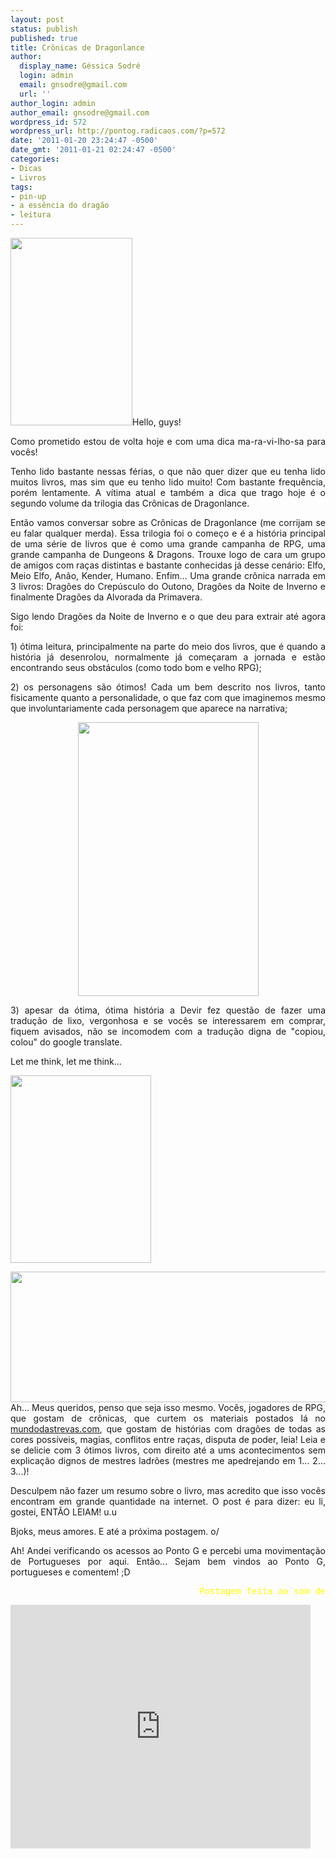 ```yaml
---
layout: post
status: publish
published: true
title: Crônicas de Dragonlance
author:
  display_name: Géssica Sodré
  login: admin
  email: gnsodre@gmail.com
  url: ''
author_login: admin
author_email: gnsodre@gmail.com
wordpress_id: 572
wordpress_url: http://pontog.radicaos.com/?p=572
date: '2011-01-20 23:24:47 -0500'
date_gmt: '2011-01-21 02:24:47 -0500'
categories:
- Dicas
- Livros
tags:
- pin-up
- a essência do dragão
- leitura
---
```

<p style="text-align: justify;"><a href="http://pontog.radicaos.com/wp-content/uploads/2011/01/PinUp_30.png"><img class="alignleft size-medium wp-image-577" title="PinUp_30" src="http://pontog.radicaos.com/wp-content/uploads/2011/01/PinUp_30-195x300.png" alt="" width="195" height="300" /></a>Hello, guys!</p>
<p style="text-align: justify;">Como prometido estou de volta hoje e com uma dica ma-ra-vi-lho-sa para vocês!</p>
<p style="text-align: justify;">Tenho lido bastante nessas férias, o que não quer dizer que eu tenha lido muitos livros, mas sim que eu tenho lido muito! Com bastante frequência, porém lentamente. A vítima atual e também a dica que trago hoje é o segundo volume da trilogia das Crônicas de Dragonlance.</p>
<p style="text-align: justify;">Então vamos conversar sobre as Crônicas de Dragonlance (me corrijam se eu falar qualquer merda). Essa trilogia foi o começo e é a história principal de uma série de livros que é como uma grande campanha de RPG, uma grande campanha de Dungeons &amp; Dragons. Trouxe logo de cara um grupo de amigos com raças distintas e bastante conhecidas já desse cenário: Elfo, Meio Elfo, Anão, Kender, Humano. Enfim... Uma grande crônica narrada em 3 livros: Dragões do Crepúsculo do Outono, Dragões da Noite de Inverno e finalmente Dragões da Alvorada da Primavera.</p>
<p style="text-align: justify;">Sigo lendo Dragões da Noite de Inverno e o que deu para extrair até agora foi:</p>
<p style="text-align: justify;">1) ótima leitura, principalmente na parte do meio dos livros, que é quando a história já desenrolou, normalmente já começaram a jornada e estão encontrando seus obstáculos (como todo bom e velho RPG);</p>
<p style="text-align: justify;">2) os personagens são ótimos! Cada um bem descrito nos livros, tanto fisicamente quanto a personalidade, o que faz com que imaginemos mesmo que involuntariamente cada personagem que aparece na narrativa;</p>
<p style="text-align: center;"><a href="http://fc06.deviantart.net/fs14/f/2007/110/0/f/Dragonlance_7_by_JPRart.jpg"><img class="aligncenter" title="Dragonlance" src="http://fc06.deviantart.net/fs14/f/2007/110/0/f/Dragonlance_7_by_JPRart.jpg" alt="" width="289" height="438" /></a></p>
<p style="text-align: justify;">3) apesar da ótima, ótima história a Devir fez questão de fazer uma tradução de lixo, vergonhosa e se vocês se interessarem em comprar, fiquem avisados, não se incomodem com a tradução digna de "copiou, colou" do google translate.</p>
<p style="text-align: justify;">
<p style="text-align: justify;">Let me think, let me think...</p>
<p><a href="http://pontog.radicaos.com/wp-content/uploads/2011/01/DSC05501.jpg"><img class="aligncenter size-medium wp-image-578" title="DSC05501" src="http://pontog.radicaos.com/wp-content/uploads/2011/01/DSC05501-e1295575632786-225x300.jpg" alt="" width="225" height="300" /></a></p>
<p style="text-align: justify;"><a href="http://4.bp.blogspot.com/_vDJMo8-79_Y/TH3Z6oXjshI/AAAAAAAADmU/oiWh6ezf5e4/s1600/Dragonlance_Logo.jpg"><img class="aligncenter" title="Logo Dragonlance" src="http://4.bp.blogspot.com/_vDJMo8-79_Y/TH3Z6oXjshI/AAAAAAAADmU/oiWh6ezf5e4/s1600/Dragonlance_Logo.jpg" alt="" width="576" height="209" /></a>Ah... Meus queridos, penso que seja isso mesmo. Vocês, jogadores de RPG, que gostam de crônicas, que curtem os materiais postados lá no <a title="mundodastrevas.com" href="http://mundodastrevas.com/" target="_blank">mundodastrevas.com</a>, que gostam de histórias com dragões de todas as cores possíveis, magias, conflitos entre raças, disputa de poder, leia! Leia e se delicie com 3 ótimos livros, com direito até a ums acontecimentos sem explicação dignos de mestres ladrões (mestres me apedrejando em 1... 2... 3...)!</p>
<p style="text-align: justify;">
<p style="text-align: justify;">Desculpem não fazer um resumo sobre o livro, mas acredito que isso vocês encontram em grande quantidade na internet. O post é para dizer: eu li, gostei, ENTÃO LEIAM! u.u</p>
<p style="text-align: justify;">
<p style="text-align: justify;">Bjoks, meus amores. E até a próxima postagem. o/</p>
<p style="text-align: justify;">
<p style="text-align: justify;">Ah! Andei verificando os acessos ao Ponto G e percebi uma movimentação de Portugueses por aqui. Então... Sejam bem vindos ao Ponto G, portugueses e comentem! ;D</p>
<p style="text-align: justify;">
<pre style="text-align: right;"><span style="color: #ffff00;">Postagem feita ao som de</span>
</pre>
<p><iframe title="YouTube video player" class="youtube-player" type="text/html" width="480" height="390" src="http://www.youtube.com/embed/7zAO3f0c1XY?rel=0" frameborder="0" allowFullScreen></iframe></p>
